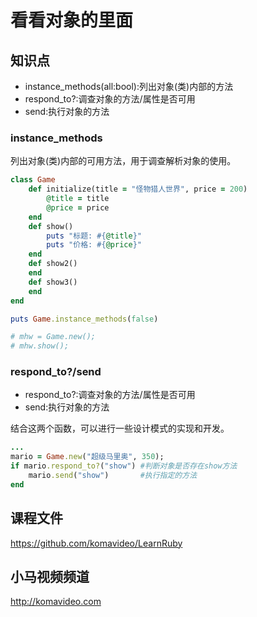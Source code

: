 看看对象的里面
============

## 知识点

* instance_methods(all:bool):列出对象(类)内部的方法
* respond_to?:调查对象的方法/属性是否可用
* send:执行对象的方法

### instance_methods

列出对象(类)内部的可用方法，用于调查解析对象的使用。

~~~ruby
class Game
    def initialize(title = "怪物猎人世界", price = 200)
        @title = title
        @price = price
    end
    def show()
        puts "标题: #{@title}"
        puts "价格: #{@price}"
    end
    def show2()
    end
    def show3()
    end
end

puts Game.instance_methods(false)

# mhw = Game.new();
# mhw.show();
~~~

### respond_to?/send

* respond_to?:调查对象的方法/属性是否可用
* send:执行对象的方法

结合这两个函数，可以进行一些设计模式的实现和开发。

~~~ruby
...
mario = Game.new("超级马里奥", 350);
if mario.respond_to?("show") #判断对象是否存在show方法
    mario.send("show")       #执行指定的方法
end
~~~

## 课程文件

https://github.com/komavideo/LearnRuby

## 小马视频频道

http://komavideo.com
